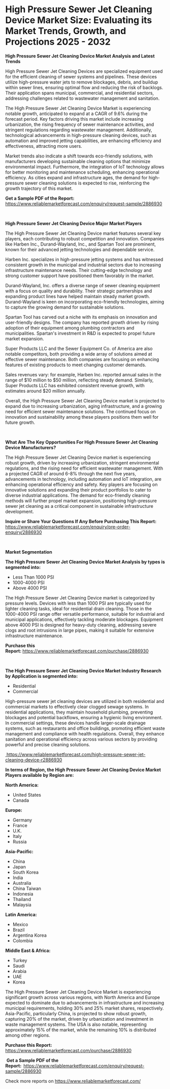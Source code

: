 <p><h1>High Pressure Sewer Jet Cleaning Device Market Size: Evaluating its Market Trends, Growth, and Projections 2025 - 2032</h1></p><p><strong>High Pressure Sewer Jet Cleaning Device Market Analysis and Latest Trends</strong></p>
<p><p>High Pressure Sewer Jet Cleaning Devices are specialized equipment used for the efficient cleaning of sewer systems and pipelines. These devices utilize high-pressure water jets to remove blockages, debris, and buildup within sewer lines, ensuring optimal flow and reducing the risk of backlogs. Their application spans municipal, commercial, and residential sectors, addressing challenges related to wastewater management and sanitation.</p><p>The High Pressure Sewer Jet Cleaning Device Market is experiencing notable growth, anticipated to expand at a CAGR of 9.6% during the forecast period. Key factors driving this market include increasing urbanization, the rising frequency of sewer maintenance activities, and stringent regulations regarding wastewater management. Additionally, technological advancements in high-pressure cleaning devices, such as automation and improved jetting capabilities, are enhancing efficiency and effectiveness, attracting more users.</p><p>Market trends also indicate a shift towards eco-friendly solutions, with manufacturers developing sustainable cleaning options that minimize environmental impact. Furthermore, the integration of IoT technology allows for better monitoring and maintenance scheduling, enhancing operational efficiency. As cities expand and infrastructure ages, the demand for high-pressure sewer cleaning solutions is expected to rise, reinforcing the growth trajectory of this market.</p></p>
<p><strong>Get a Sample PDF of the Report:&nbsp;</strong> <a href="https://www.reliablemarketforecast.com/enquiry/request-sample/2886930?utm_campaign=2736&utm_medium=2&utm_source=Github&utm_content=ia&utm_term=13032025&utm_id=high-pressure-sewer-jet-cleaning-device">https://www.reliablemarketforecast.com/enquiry/request-sample/2886930</a></p>
<p>&nbsp;</p>
<p><strong>High Pressure Sewer Jet Cleaning Device Major Market Players</strong></p>
<p><p>The High Pressure Sewer Jet Cleaning Device market features several key players, each contributing to robust competition and innovation. Companies like Harben Inc., Durand-Wayland, Inc., and Spartan Tool are prominent, known for their advanced jetting technologies and dependable service.</p><p>Harben Inc. specializes in high-pressure jetting systems and has witnessed consistent growth in the municipal and industrial sectors due to increasing infrastructure maintenance needs. Their cutting-edge technology and strong customer support have positioned them favorably in the market.</p><p>Durand-Wayland, Inc. offers a diverse range of sewer cleaning equipment with a focus on quality and durability. Their strategic partnerships and expanding product lines have helped maintain steady market growth. Durand-Wayland is keen on incorporating eco-friendly technologies, aiming to capture the growing demand for sustainable solutions.</p><p>Spartan Tool has carved out a niche with its emphasis on innovation and user-friendly designs. The company has reported growth driven by rising adoption of their equipment among plumbing contractors and municipalities. Spartan's investment in R&D is expected to propel future market expansion.</p><p>Super Products LLC and the Sewer Equipment Co. of America are also notable competitors, both providing a wide array of solutions aimed at effective sewer maintenance. Both companies are focusing on enhancing features of existing products to meet changing customer demands.</p><p>Sales revenues vary: for example, Harben Inc. reported annual sales in the range of $10 million to $50 million, reflecting steady demand. Similarly, Super Products LLC has exhibited consistent revenue growth, with estimates around $20 million annually.</p><p>Overall, the High Pressure Sewer Jet Cleaning Device market is projected to expand due to increasing urbanization, aging infrastructure, and a growing need for efficient sewer maintenance solutions. The continued focus on innovation and sustainability among these players positions them well for future growth.</p></p>
<p>&nbsp;</p>
<p><strong>What Are The Key Opportunities For High Pressure Sewer Jet Cleaning Device Manufacturers?</strong></p>
<p><p>The High Pressure Sewer Jet Cleaning Device market is experiencing robust growth, driven by increasing urbanization, stringent environmental regulations, and the rising need for efficient wastewater management. With a projected CAGR of around 6-8% through the next five years, advancements in technology, including automation and IoT integration, are enhancing operational efficiency and safety. Key players are focusing on innovative solutions and expanding their product portfolios to cater to diverse industrial applications. The demand for eco-friendly cleaning methods will further propel market expansion, positioning high-pressure sewer jet cleaning as a critical component in sustainable infrastructure development.</p></p>
<p><strong>Inquire or Share Your Questions If Any Before Purchasing This Report:</strong> <a href="https://www.reliablemarketforecast.com/enquiry/pre-order-enquiry/2886930?utm_campaign=2736&utm_medium=2&utm_source=Github&utm_content=ia&utm_term=13032025&utm_id=high-pressure-sewer-jet-cleaning-device">https://www.reliablemarketforecast.com/enquiry/pre-order-enquiry/2886930</a></p>
<p>&nbsp;</p>
<p><strong>Market Segmentation</strong></p>
<p><strong>The High Pressure Sewer Jet Cleaning Device Market Analysis by types is segmented into:</strong></p>
<p><ul><li>Less Than 1000 PSI</li><li>1000-4000 PSI</li><li>Above 4000 PSI</li></ul></p>
<p><p>The High Pressure Sewer Jet Cleaning Device market is categorized by pressure levels. Devices with less than 1000 PSI are typically used for lighter cleaning tasks, ideal for residential drain cleaning. Those in the 1000-4000 PSI range offer versatile performance, suitable for industrial and municipal applications, effectively tackling moderate blockages. Equipment above 4000 PSI is designed for heavy-duty cleaning, addressing severe clogs and root intrusions in large pipes, making it suitable for extensive infrastructure maintenance.</p></p>
<p><strong>Purchase this Report:&nbsp;</strong><a href="https://www.reliablemarketforecast.com/purchase/2886930?utm_campaign=2736&utm_medium=2&utm_source=Github&utm_content=ia&utm_term=13032025&utm_id=high-pressure-sewer-jet-cleaning-device">https://www.reliablemarketforecast.com/purchase/2886930</a></p>
<p>&nbsp;</p>
<p><strong>The High Pressure Sewer Jet Cleaning Device Market Industry Research by Application is segmented into:</strong></p>
<p><ul><li>Residential</li><li>Commercial</li></ul></p>
<p><p>High-pressure sewer jet cleaning devices are utilized in both residential and commercial markets to effectively clear clogged sewage systems. In residential applications, they maintain household plumbing, preventing blockages and potential backflows, ensuring a hygienic living environment. In commercial settings, these devices handle larger-scale drainage systems, such as restaurants and office buildings, promoting efficient waste management and compliance with health regulations. Overall, they enhance sanitation and operational efficiency across various sectors by providing powerful and precise cleaning solutions.</p></p>
<p><a href="https://www.reliablemarketforecast.com/high-pressure-sewer-jet-cleaning-device-r2886930?utm_campaign=2736&utm_medium=2&utm_source=Github&utm_content=ia&utm_term=13032025&utm_id=high-pressure-sewer-jet-cleaning-device">&nbsp;https://www.reliablemarketforecast.com/high-pressure-sewer-jet-cleaning-device-r2886930</a></p>
<p><strong>In terms of Region, the High Pressure Sewer Jet Cleaning Device Market Players available by Region are:</strong></p>
<p>
    <p> <strong> North America: </strong>
        <ul>
            <li>United States</li>
            <li>Canada</li>
        </ul>
        </p> 
    <p> <strong> Europe: </strong>
        <ul>
            <li>Germany</li>
            <li>France</li>
            <li>U.K.</li>
            <li>Italy</li>
            <li>Russia</li>
        </ul>
        </p> 
    <p> <strong> Asia-Pacific: </strong>
        <ul>
            <li>China</li>
            <li>Japan</li>
            <li>South Korea</li>
            <li>India</li>
            <li>Australia</li>
            <li>China Taiwan</li>
            <li>Indonesia</li>
            <li>Thailand</li>
            <li>Malaysia</li>
        </ul>
        </p> 
    <p> <strong> Latin America: </strong>
        <ul>
            <li>Mexico</li>
            <li>Brazil</li>
            <li>Argentina Korea</li>
            <li>Colombia</li>
        </ul>
        </p> 
    <p> <strong> Middle East & Africa: </strong>
        <ul>
            <li>Turkey</li>
            <li>Saudi</li>
            <li>Arabia</li>
            <li>UAE</li>
            <li>Korea</li>
        </ul>
    </p>
    </p>
<p><p>The High Pressure Sewer Jet Cleaning Device Market is experiencing significant growth across various regions, with North America and Europe expected to dominate due to advancements in infrastructure and increasing municipal requirements, holding 30% and 25% market shares, respectively. Asia-Pacific, particularly China, is projected to show robust growth, capturing 20% of the market, driven by urbanization and investment in waste management systems. The USA is also notable, representing approximately 15% of the market, while the remaining 10% is distributed among other regions.</p></p>
<p><strong>Purchase this Report: </strong><a href="https://www.reliablemarketforecast.com/purchase/2886930?utm_campaign=2736&utm_medium=2&utm_source=Github&utm_content=ia&utm_term=13032025&utm_id=high-pressure-sewer-jet-cleaning-device">https://www.reliablemarketforecast.com/purchase/2886930</a></p>
<p>&nbsp;<strong>Get a Sample PDF of the Report:&nbsp;&nbsp;</strong><a href="https://www.reliablemarketforecast.com/enquiry/request-sample/2886930?utm_campaign=2736&utm_medium=2&utm_source=Github&utm_content=ia&utm_term=13032025&utm_id=high-pressure-sewer-jet-cleaning-device">https://www.reliablemarketforecast.com/enquiry/request-sample/2886930</a></p>
<p><strong></strong></p>
<p>Check more reports on <a href="https://www.reliablemarketforecast.com/?utm_campaign=2736&utm_medium=2&utm_source=Github&utm_content=ia&utm_term=13032025&utm_id=high-pressure-sewer-jet-cleaning-device">https://www.reliablemarketforecast.com/</a></p>